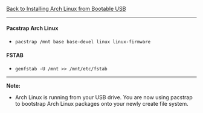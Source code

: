 [Back to Installing Arch Linux from Bootable USB](../01-install-arch-linux.md)
***

#### Pacstrap Arch Linux
* `pacstrap /mnt base base-devel linux linux-firmware` 

#### FSTAB
* `genfstab -U /mnt >> /mnt/etc/fstab`

---
__Note:__ 
* Arch Linux is running from your USB drive.  You are now using pacstrap
  to bootstrap Arch Linux packages onto your newly create file system.  
